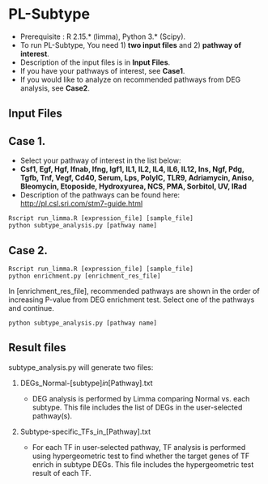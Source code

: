 # PL-Subtype
* Prerequisite : R 2.15.* (limma), Python 3.* (Scipy).
* To run PL-Subtype, You need 1) **two input files** and 2) **pathway of interest**.
* Description of the input files is in **Input Files**.
* If you have your pathways of interest, see **Case1**.
* If you would like to analyze on recommended pathways from DEG analysis, see **Case2**.

## Input Files


## Case 1.
* Select your pathway of interest in the list below:
* **Csf1, Egf, Hgf, Ifnab, Ifng, Igf1, IL1, IL2, IL4, IL6, IL12, Ins, Ngf, Pdg, Tgfb, Tnf, Vegf, Cd40, Serum, Lps, PolyIC, TLR9, Adriamycin, Aniso, Bleomycin, Etoposide, Hydroxyurea, NCS, PMA, Sorbitol, UV, IRad**
* Description of the pathways can be found here: http://pl.csl.sri.com/stm7-guide.html

```console
Rscript run_limma.R [expression_file] [sample_file]
python subtype_analysis.py [pathway name]
```
## Case 2. 
```console
Rscript run_limma.R [expression_file] [sample_file]
python enrichment.py [enrichment_res_file]
```
In [enrichment_res_file], recommended pathways are shown in the order of increasing P-value from DEG enrichment test.
Select one of the pathways and continue.

```console
python subtype_analysis.py [pathway name]
```

## Result files
subtype_analysis.py will generate two files:
1. DEGs_Normal-[subtype]_in_[Pathway].txt
   - DEG analysis is performed by Limma comparing Normal vs. each subtype. This file includes the list of DEGs in the user-selected pathway(s).

2. Subtype-specific_TFs_in_[Pathway].txt
   - For each TF in user-selected pathway, TF analysis is performed using hypergeometric test to find whether the target genes of TF enrich in subtype DEGs. This file includes the hypergeometric test result of each TF.
